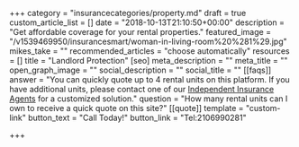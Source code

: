 +++
category = "insurancecategories/property.md"
draft = true
custom_article_list = []
date = "2018-10-13T21:10:50+00:00"
description = "Get affordable coverage for your rental properties."
featured_image = "/v1539469950/insurancesmart/woman-in-living-room%20%281%29.jpg"
mikes_take = ""
recommended_articles = "choose automatically"
resources = []
title = "Landlord Protection"
[seo]
meta_description = ""
meta_title = ""
open_graph_image = ""
social_description = ""
social_title = ""
[[faqs]]
answer = "You can quickly quote up to 4 rental units on this platform.  If you have additional units, please contact one of our [Independent Insurance Agents](/Contact) for a customized solution."
question = "How many rental units can I own to receive a quick quote on this site?"
[[quote]]
template = "custom-link"
button_text = "Call Today!"
button_link = "Tel:2106990281"

+++
